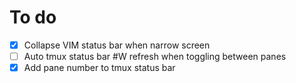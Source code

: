 # To do

* [x] Collapse VIM status bar when narrow screen
* [ ] Auto tmux status bar #W refresh when toggling between panes
* [x] Add pane number to tmux status bar
